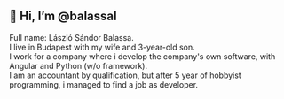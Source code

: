 ## 👋 Hi, I’m @balassal  
Full name: László Sándor Balassa.  
I live in Budapest with my wife and 3-year-old son.  
I work for a company where i develop the company's own software, with Angular and Python (w/o framework).  
I am an accountant by qualification, but after 5 year of hobbyist programming, i managed to find a job as developer.

<!---
BLacika/BLacika is a ✨ special ✨ repository because its `README.md` (this file) appears on your GitHub profile.
You can click the Preview link to take a look at your changes.
--->
